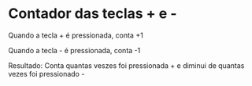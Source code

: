 # Contador das teclas + e -
Quando a tecla + é pressionada, conta +1

Quando a tecla - é pressionada, conta -1 

Resultado: Conta quantas veszes foi pressionada + e diminui de quantas vezes foi pressionado -
